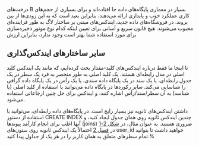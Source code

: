 درخت‌های B بسیار در معماری پایگاه‌های داده جا افتاده‌اند و برای بسیاری از حجم‌های کاری عملکرد خوب و پایداری ارائه می‌دهند، بنابراین بعید است که به این زودی‌ها از بین بروند. در فروشگاه‌های داده جدید، ایندکس‌های مبتنی بر ساختار لاگ به طور فزاینده‌ای محبوب می‌شوند. هیچ قانون سریع و آسانی برای تعیین اینکه کدام نوع موتور ذخیره‌سازی برای مورد استفاده شما بهتر است وجود ندارد، بنابراین ارزش

## سایر ساختارهای ایندکس‌گذاری

تا اینجا ما فقط درباره ایندکس‌های کلید-مقدار بحث کرده‌ایم، که مانند یک ایندکس کلید اصلی در مدل رابطه‌ای هستند. یک کلید اصلی به طور منحصر به فرد یک سطر در یک جدول رابطه‌ای، یا یک سند در یک پایگاه داده سندی، یا یک رأس در یک پایگاه داده گرافی را شناسایی می‌کند. سایر رکوردها در پایگاه داده می‌توانند با استفاده از کلید اصلی (یا شناسه) به آن سطر/سند/رأس اشاره کنند، و ایندکس برای حل چنین ارجاعاتی استفاده می‌شود.

داشتن ایندکس‌های ثانویه نیز بسیار رایج است. در پایگاه‌های داده رابطه‌ای، می‌توانید با استفاده از دستور CREATE INDEX چندین ایندکس ثانویه روی همان جدول ایجاد کنید، و آنها اغلب برای انجام کارآمد پیوندها (joins) ضروری هستند. به عنوان مثال، در [شکل 2-1](ch02.html#fig_billgates_relational) در [فصل 2](ch02.html#ch_datamodels) احتمالاً یک ایندکس ثانویه روی ستون‌های user_id خواهید داشت تا بتوانید تمام سطرهای متعلق به همان کاربر را در هر یک از جداول پیدا کنید.% 